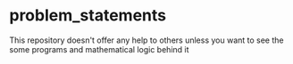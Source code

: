 # problem_statements
This repository doesn't offer any help to others unless you want to see the some programs and mathematical logic behind it

